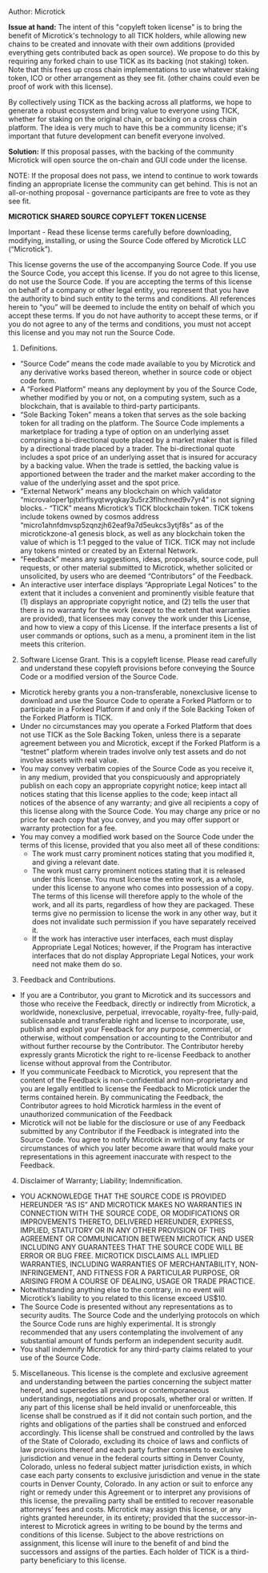 Author: Microtick

**Issue at hand:**
The intent of this "copyleft token license" is to bring the benefit of Microtick's technology to all TICK holders, while allowing new chains to be created and innovate with their own additions (provided everything gets contributed back as open source).  We propose to do this by requiring any forked chain to use TICK as its backing (not staking) token.  Note that this frees up cross chain implementations to use whatever staking token, ICO or other arrangement as they see fit.  (other chains could even be proof of work with this license).

By collectively using TICK as the backing across all platforms, we hope to generate a robust ecosystem and bring value to everyone using TICK, whether for staking on the original chain, or backing on a cross chain platform. The idea is very much to have this be a community license; it's important that future development can benefit everyone involved.

**Solution:**
If this proposal passes, with the backing of the community Microtick will open source the on-chain and GUI code under the license.

NOTE: If the proposal does not pass, we intend to continue to work towards finding an appropriate license the community can get behind. This is not an all-or-nothing proposal - governance participants are free to vote as they see fit.

**MICROTICK SHARED SOURCE COPYLEFT TOKEN LICENSE**


Important - Read these license terms carefully before downloading, modifying, installing, or using the Source Code offered by Microtick LLC (“Microtick”).  


This license governs the use of the accompanying Source Code. If you use the Source Code, you accept this license. If you do not agree to this license, do not use the Source Code. If you are accepting the terms of this license on behalf of a company or other legal entity, you represent that you have the authority to bind such entity to the terms and conditions. All references herein to “you” will be deemed to include the entity on behalf of which you accept these terms. If you do not have authority to accept these terms, or if you do not agree to any of the terms and conditions, you must not accept this license and you may not run the Source Code.


1. Definitions.
- “Source Code” means the code made available to you by Microtick and any derivative works based thereon, whether in source code or object code form.
- A “Forked Platform” means any deployment by you of the Source Code, whether modified by you or not, on a computing system, such as a blockchain, that is available to third-party participants. 
- “Sole Backing Token” means a token that serves as the sole backing token for all trading  on the platform. The Source Code implements a marketplace for trading a type of option on an underlying asset comprising a bi-directional quote placed by a market maker that is filled by a directional trade placed by a trader. The bi-directional quote includes a spot price of an underlying asset that is insured for accuracy by a backing value. When the trade is settled, the backing value is apportioned between the trader and the market maker according to the value of the underlying asset and the spot price.
- “External Network” means any blockchain on which validator “microvaloper1pjtxlrflsyqtwyqkay3u5rz3flhchned9v7yr4” is not signing blocks.- “TICK” means Microtick’s TICK blockchain token. TICK tokens include tokens owned by cosmos address “micro1ahnfdmvsp5zqnzjh62eaf9a7d5eukcs3ytjf8s” as of the microtickzone-a1 genesis block, as well as any blockchain token the value of which is 1:1 pegged to the value of TICK. TICK may not include any tokens minted or created by an External Network.
- “Feedback” means any suggestions, ideas, proposals, source code, pull requests, or other material submitted to Microtick, whether solicited or unsolicited, by users who are deemed “Contributors” of the Feedback.
- An interactive user interface displays “Appropriate Legal Notices” to the extent that it includes a convenient and prominently visible feature that (1) displays an appropriate copyright notice, and (2) tells the user that there is no warranty for the work (except to the extent that warranties are provided), that licensees may convey the work under this License, and how to view a copy of this License. If the interface presents a list of user commands or options, such as a menu, a prominent item in the list meets this criterion.


2. Software License Grant. This is a copyleft license. Please read carefully and understand these copyleft provisions before conveying the Source Code or a modified version of the Source Code.
- Microtick hereby grants you a non-transferable, nonexclusive license to download and use the Source Code to operate a Forked Platform or to participate in a Forked Platform if and only if the Sole Backing Token of the Forked Platform is TICK.
- Under no circumstances may you operate a Forked Platform that does not use TICK as the Sole Backing Token, unless there is a separate agreement between you and Microtick, except if the Forked Platform is a “testnet” platform wherein trades involve only test assets and do not involve assets with real value.
- You may convey verbatim copies of the Source Code as you receive it, in any medium, provided that you conspicuously and appropriately publish on each copy an appropriate copyright notice; keep intact all notices stating that this license applies to the code; keep intact all notices of the absence of any warranty; and give all recipients a copy of this license along with the Source Code. You may charge any price or no price for each copy that you convey, and you may offer support or warranty protection for a fee.
- You may convey a modified work based on the Source Code under the terms of this license, provided that you also meet all of these conditions:
  - The work must carry prominent notices stating that you modified it, and giving a relevant date.
  - The work must carry prominent notices stating that it is released under this license. You must license the entire work, as a whole, under this license to anyone who comes into possession of a copy. The terms of this license will therefore apply to the whole of the work, and all its parts, regardless of how they are packaged. These terms give no permission to license the work in any other way, but it does not invalidate such permission if you have separately received it.
  - If the work has interactive user interfaces, each must display Appropriate Legal Notices; however, if the Program has interactive interfaces that do not display Appropriate Legal Notices, your work need not make them do so.


3. Feedback and Contributions. 
- If you are a Contributor, you grant to Microtick and its successors and those who receive the Feedback, directly or indirectly from Microtick, a worldwide, nonexclusive, perpetual, irrevocable, royalty-free, fully-paid, sublicensable and transferable right and license to incorporate, use, publish and exploit your Feedback for any purpose, commercial, or otherwise, without compensation or accounting to the Contributor and without further recourse by the Contributor. The Contributor hereby expressly grants Microtick the right to re-license Feedback to another license without approval from the Contributor.
- If you communicate Feedback to Microtick, you represent that the content of the Feedback is non-confidential and non-proprietary and you are legally entitled to license the Feedback to Microtick under the terms contained herein. By communicating the Feedback, the Contributor agrees to hold Microtick harmless in the event of unauthorized communication of the Feedback
- Microtick will not be liable for the disclosure or use of any Feedback submitted by any Contributor if the Feedback is integrated into the Source Code. You agree to notify Microtick in writing of any facts or circumstances of which you later become aware that would make your representations in this agreement inaccurate with respect to the Feedback.


4. Disclaimer of Warranty; Liability; Indemnification. 
- YOU ACKNOWLEDGE THAT THE SOURCE CODE IS PROVIDED HEREUNDER “AS IS” AND MICROTICK MAKES NO WARRANTIES IN CONNECTION WITH THE SOURCE CODE, OR MODIFICATIONS OR IMPROVEMENTS THERETO, DELIVERED HEREUNDER, EXPRESS, IMPLIED, STATUTORY OR IN ANY OTHER PROVISION OF THIS AGREEMENT OR COMMUNICATION BETWEEN MICROTICK AND USER INCLUDING ANY GUARANTEES THAT THE SOURCE CODE WILL BE ERROR OR BUG FREE. MICROTICK DISCLAIMS ALL IMPLIED WARRANTIES, INCLUDING WARRANTIES OF MERCHANTABILITY, NON-INFRINGEMENT, AND FITNESS FOR A PARTICULAR PURPOSE, OR ARISING FROM A COURSE OF DEALING, USAGE OR TRADE PRACTICE. 
- Notwithstanding anything else to the contrary, in no event will Microtick’s liability to you related to this license exceed US$10.
- The Source Code is presented without any representations as to security audits. The Source Code and the underlying protocols on which the Source Code runs are highly experimental. It is strongly recommended that any users contemplating the involvement of any substantial amount of funds perform an independent security audit.
- You shall indemnify Microtick for any third-party claims related to your use of the Source Code.


5. Miscellaneous. This license is the complete and exclusive agreement and understanding between the parties concerning the subject matter hereof, and supersedes all previous or contemporaneous understandings, negotiations and proposals, whether oral or written. If any part of this license shall be held invalid or unenforceable, this license shall be construed as if it did not contain such portion, and the rights and obligations of the parties shall be construed and enforced accordingly. This license shall be construed and controlled by the laws of the State of Colorado, excluding its choice of laws and conflicts of law provisions thereof and each party further consents to exclusive jurisdiction and venue in the federal courts sitting in Denver County, Colorado, unless no federal subject matter jurisdiction exists, in which case each party consents to exclusive jurisdiction and venue in the state courts in Denver County, Colorado. In any action or suit to enforce any right or remedy under this Agreement or to interpret any provisions of this license, the prevailing party shall be entitled to recover reasonable attorneys’ fees and costs. Microtick may assign this license, or any rights granted hereunder, in its entirety; provided that the successor-in-interest to Microtick agrees in writing to be bound by the terms and conditions of this license. Subject to the above restrictions on assignment, this license will inure to the benefit of and bind the successors and assigns of the parties. Each holder of TICK is a third-party beneficiary to this license.

